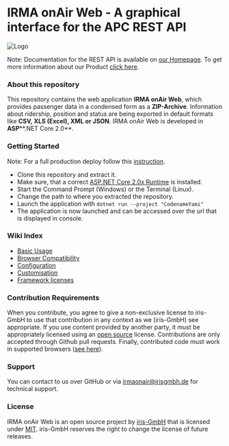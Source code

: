 # IRMA onAir Web - A graphical interface for the APC REST API
![Logo](https://www.irmaonair.com/other/github/Logo_onAir_black.png) 

Note: Documentation for the REST API is available on [our Homepage](https://www.irmaonair.com/docs).
To get more information about our Product [click here](https://www.irmaonair.com).

### About this repository
This repository contains the web application **IRMA onAir Web**, which provides passenger data in a condensed form as a **ZIP-Archive**.
Information about ridership, position and status are being exported in default formats like **CSV, XLS (Excel), XML or JSON**.
IRMA onAir Web is developed in **ASP****.NET Core 2.0**.

### Getting Started
Note: For a full production deploy follow this [instruction](https://docs.microsoft.com/en-US/aspnet/core/host-and-deploy/?view=aspnetcore-2.0&tabs=aspnetcore2x).

- Clone this repository and extract it.
- Make sure, that a correct [ASP.NET Core 2.0x Runtime](https://www.microsoft.com/net/download/all) is installed.
- Start the Command Prompt (Windows) or the Terminal (Linux).
- Change the path to where you extracted the repository.
- Launch the application with ```dotnet run --project "CodenameYami"```
- The application is now launched and can be accessed over the url that is displayed in console.

### Wiki Index
- [Basic Usage](https://github.com/iris-GmbH/ioa-web/wiki/Basic-Usage)
- [Browser Compatibility](https://github.com/iris-GmbH/ioa-web/wiki/Browser-Compatibility)
- [Configuration](https://github.com/iris-GmbH/ioa-web/wiki/Configuration)
- [Customisation](https://github.com/iris-GmbH/ioa-web/wiki/Customisation)
- [Framework licenses](https://github.com/iris-GmbH/ioa-web/wiki/Framework-licenses)

### Contribution Requirements
When you contribute, you agree to give a non-exclusive license to iris-GmbH to use that contribution in any context as we (iris-GmbH) see appropriate.
If you use content provided by another party, it must be appropriately licensed using an [open source](http://opensource.org/licenses) license.
Contributions are only accepted through Github pull requests.
Finally, contributed code must work in supported browsers ([see here](https://github.com/iris-GmbH/ioa-web/wiki/Browser-Compatibility)).

### Support
You can contact to us over GitHub or via [irmaonair@irisgmbh.de](mailto:irmaonair@irisgmbh.de) for technical support.

### License
IRMA onAir Web is an open source project by [iris-GmbH](https://www.irisgmbh.de) that is licensed under [MIT](http://opensource.org/licenses/MIT).
iris-GmbH reserves the right to change the license of future releases.
